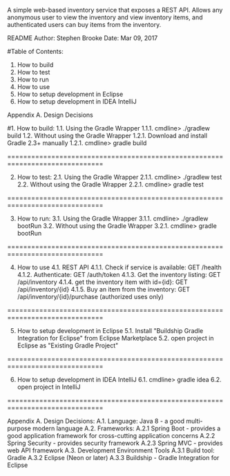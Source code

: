 A simple web-based inventory service that exposes a REST API.  Allows any anonymous user to view the inventory and view inventory items, and authenticated users can buy items from the inventory.
 
 README Author: Stephen Brooke
 Date: Mar 09, 2017
 

 #Table of Contents:
   1. How to build
   2. How to test
   3. How to run
   4. How to use
   5. How to setup development in Eclipse
   6. How to setup development in IDEA IntelliJ
   
   Appendix A. Design Decisions


 #1. How to build:
		1.1. Using the Gradle Wrapper
			1.1.1. cmdline> ./gradlew build
		1.2. Without using the Gradle Wrapper
			1.2.1. Download and install Gradle 2.3+ manually
			1.2.1. cmdline> gradle build

 ==============================================================================

 2. How to test:
		2.1. Using the Gradle Wrapper
			2.1.1. cmdline> ./gradlew test
		2.2. Without using the Gradle Wrapper
			2.2.1. cmdline> gradle test

 ==============================================================================

 3. How to run:
		3.1. Using the Gradle Wrapper
			3.1.1. cmdline> ./gradlew bootRun
		3.2. Without using the Gradle Wrapper
			3.2.1. cmdline> gradle bootRun

==============================================================================
		
 4. How to use
		4.1. REST API
			4.1.1. Check if service is available:		GET /health
			4.1.2. Authenticate:						GET /auth/token
			4.1.3. Get the inventory listing:			GET /api/inventory
			4.1.4. get the inventory item with id={id}:	GET /api/inventory/{id}
			4.1.5. Buy an item from the inventory:		GET /api/inventory/{id}/purchase	(authorized uses only)

==============================================================================
		
 5. How to setup development in Eclipse
		5.1. Install "Buildship Gradle Integration for Eclipse" from Eclipse Marketplace
		5.2. open project in Eclipse as "Existing Gradle Project"
 
==============================================================================

 6. How to setup development in IDEA IntelliJ
   		6.1. cmdline> gradle idea
		6.2. open project in IntelliJ
		
 ==============================================================================

 Appendix A. Design Decisions:
	A.1. Language: Java 8 - a good multi-purpose modern language
	A.2. Frameworks:
		A.2.1 Spring Boot - provides a good application framework for cross-cutting application concerns
		A.2.2 Spring Security - provides security framework
		A.2.3 Spring MVC - provides web API framework
	A.3. Development Environment Tools
		A.3.1 Build tool: Gradle
		A.3.2 Eclipse (Neon or later)
		A.3.3 Buildship - Gradle Integration for Eclipse
